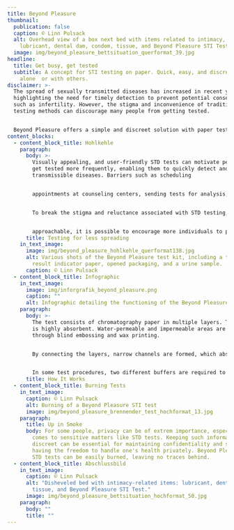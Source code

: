 ```yaml
---
title: Beyond Pleasure
thumbnail:
  publication: false
  caption: © Linn Pulsack
  alt: Overhead view of a box next bed with items related to intimacy, including
    lubricant, dental dam, condom, tissue, and Beyond Pleasure STI Test.
  image: img/beyond_pleasure_bettsituation_querformat_39.jpg
headline:
  title: Get busy, get tested
  subtitle: A concept for STI testing on paper. Quick, easy, and discreet at home
    alone  or with others.
disclaimer: >-
  The spread of sexually transmitted diseases has increased in recent years,
  highlighting the need for timely detection to prevent potential consequences
  such as infertility. However, the stigma and inconvenience of traditional
  testing methods can discourage many people from getting tested.


  Beyond Pleasure offers a simple and discreet solution with paper testing that can be done in the privacy of one's home, alone or with a partner. This revolutionary concept aims to combat the shame and hassle associated with traditional testing methods. The test is easy to use, as paper pressed to varying degrees creates capillaries in the core of the test, allowing the test fluid to be drawn to the test solution and react. Once used, the test can be safely burned.
content_blocks:
  - content_block_title: Hohlkehle
    paragraph:
      body: >-
        Visually appealing, and user-friendly STD tests can motivate people to
        get tested more frequently, enabling them to quickly detect and treat
        transmissible diseases. Barriers such as scheduling


        appointments at counseling centers, sending tests for analysis, or seeking confirmation from a doctor can lead individuals to carry the disease for too long, potentially spreading it further.


        To break the stigma and reluctance associated with STD testing, it requires innovative design and positioning in easily accessible places like drugstores. By breaking taboos and making testing more


        approachable, it is possible to encourage more individuals to prioritize their sexual health and foster a proactive approach to preventing the spread of infections.
      title: Testing for less spreading
    in_text_image:
      image: img/beyond_pleasure_hohlkehle_querformat138.jpg
      alt: Various shots of the Beyond Pleasure test kit, including a test swab,
        result indicator paper, opened packaging, and a urine sample.
      caption: © Linn Pulsack
  - content_block_title: Infographic
    in_text_image:
      image: img/inforgrafik_beyond_pleasure.png
      caption: ""
      alt: Infographic detailing the functioning of the Beyond Pleasure test.
    paragraph:
      body: >-
        The test consists of chromatography paper in multiple layers. The paper
        is highly absorbent. Water-permeable and impermeable areas are created
        through blind embossing and wax printing.


        By connecting the layers, narrow channels are formed, which absorb the sample - capillary action. This quickly transports the sample to the reaction zone. Along the way, the sample crosses the buffer solution, which ensures its neutralization.


        In some test procedures, two different buffers are required to react at different times. This is achieved by creating various channels of different lengths. Sampling windows and reaction windows are located on the front and back, shortening the path the sample needs to go.
      title: How It Works
  - content_block_title: Burning Tests
    in_text_image:
      caption: © Linn Pulsack
      alt: Burning of a Beyond Pleasure STI test
      image: img/beyond_pleasure_brennender_test_hochformat_13.jpg
    paragraph:
      title: Up in Smoke
      body: For some people, privacy can be of extrem importance, especially when it
        comes to sensitive matters like STD tests. Keeping such information
        discreet can be essential for maintaining confidentiality and simply
        having the freedom to handle one's health privately. Beyond Pleasure's
        STD tests can be easily burned, leaving no traces behind.
  - content_block_title: Abschlussbild
    in_text_image:
      caption: © Linn Pulsack
      alt: "Disheveled bed with intimacy-related items: lubricant, dental dam, condom,
        tissue, and Beyond Pleasure STI Test."
      image: img/beyond_pleasure_bettsituation_hochformat_50.jpg
    paragraph:
      body: ""
      title: ""
---
```

